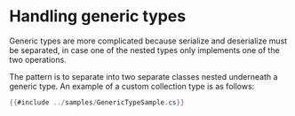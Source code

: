 # Handling generic types

Generic types are more complicated because serialize and deserialize must be separated, in case one of the nested types only implements one of the two operations.

The pattern is to separate into two separate classes nested underneath a generic type. An example of a custom collection type is as follows:

```csharp
{{#include ../samples/GenericTypeSample.cs}}
```